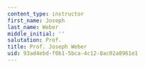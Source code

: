 ```yaml
---
content_type: instructor
first_name: Joseph
last_name: Weber
middle_initial: ''
salutation: Prof.
title: Prof. Joseph Weber
uid: 93ad4ebd-f0b1-5bca-4c12-8ac02a8961e1
---
```

